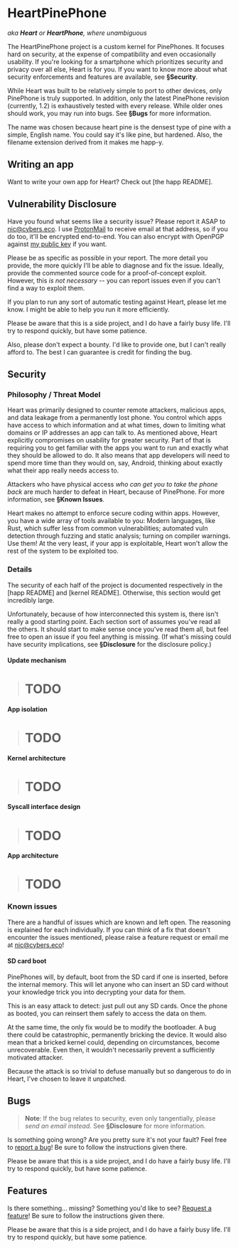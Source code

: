 # HeartPinePhone

*aka **Heart** or **HeartPhone**, where unambiguous*

The HeartPinePhone project is a custom kernel for PinePhones.
It focuses hard on security, at the expense of compatibility and even occasionally usability.
If you're looking for a smartphone which prioritizes security and privacy over all else, Heart is for you.
If you want to know more about what security enforcements and features are available, see **§Security**.

While Heart was built to be relatively simple to port to other devices, only PinePhone is truly supported.
In addition, only the latest PinePhone revision (currently, 1.2) is exhaustively tested with every release.
While older ones should work, you may run into bugs.
See **§Bugs** for more information.

The name was chosen because heart pine is the densest type of pine with a simple, English name.
You could say it's like pine, but hardened.
Also, the filename extension derived from it makes me happ-y.

## Writing an app

Want to write your own app for Heart?
Check out [the happ README].

## Vulnerability Disclosure

Have you found what seems like a security issue?
Please report it ASAP to [nic@cybers.eco][0].
I use [ProtonMail][1] to receive email at that address, so if you do too, it'll be encrypted end-to-end.
You can also encrypt with OpenPGP against [my public key][2] if you want.

Please be as specific as possible in your report.
The more detail you provide, the more quickly I'll be able to diagnose and fix the issue.
Ideally, provide the commented source code for a proof-of-concept exploit.
However, this *is not necessary* -- you can report issues even if you can't find a way to exploit them.

If you plan to run any sort of automatic testing against Heart, please let me know.
I might be able to help you run it more efficiently.

Please be aware that this is a side project, and I do have a fairly busy life.
I'll try to respond quickly, but have some patience.

Also, please don't expect a bounty.
I'd like to provide one, but I can't really afford to.
The best I can guarantee is credit for finding the bug.

## Security

### Philosophy / Threat Model

Heart was primarily designed to counter remote attackers, malicious apps, and data leakage from a permanently lost phone.
You control which apps have access to which information and at what times, down to limiting what domains or IP addresses an app can talk to.
As mentioned above, Heart explicitly compromises on usability for greater security.
Part of that is requiring you to get familiar with the apps you want to run and exactly what they should be allowed to do.
It also means that app developers will need to spend more time than they would on, say, Android, thinking about exactly what their app really needs access to.

Attackers who have physical access _who can get you to take the phone back_ are much harder to defeat in Heart, because of PinePhone.
For more information, see **§Known Issues**.

Heart makes no attempt to enforce secure coding within apps.
However, you have a wide array of tools available to you:
Modern languages, like Rust, which suffer less from common vulnerabilities;
automated vuln detection through fuzzing and static analysis;
turning on compiler warnings.
Use them!
At the very least, if your app is exploitable, Heart won't allow the rest of the system to be exploited too.

### Details

The security of each half of the project is documented respectively in the [happ README] and [kernel README].
Otherwise, this section would get incredibly large.

Unfortunately, because of how interconnected this system is, there isn't really a good starting point.
Each section sort of assumes you've read all the others.
It should start to make sense once you've read them all, but feel free to open an issue if you feel anything is missing.
(If what's missing could have security implications, see **§Disclosure** for the disclosure policy.)

#### Update mechanism

> # TODO

#### App isolation

> # TODO

#### Kernel architecture

> # TODO

#### Syscall interface design

> # TODO

#### App architecture

> # TODO

### Known issues

There are a handful of issues which are known and left open.
The reasoning is explained for each individually.
If you can think of a fix that doesn't encounter the issues mentioned, please raise a feature request or email me at [nic@cybers.eco][0]!

#### SD card boot

PinePhones will, by default, boot from the SD card if one is inserted, before the internal memory.
This will let anyone who can insert an SD card without your knowledge trick you into decrypting your data for them.

This is an easy attack to detect: just pull out any SD cards.
Once the phone as booted, you can reinsert them safely to access the data on them.

At the same time, the only fix would be to modify the bootloader.
A bug there could be catastrophic, permanently bricking the device.
It would also mean that a bricked kernel could, depending on circumstances, become unrecoverable.
Even then, it wouldn't necessarily prevent a sufficiently motivated attacker.

Because the attack is so trivial to defuse manually but so dangerous to do in Heart, I've chosen to leave it unpatched.

## Bugs

> **Note**: If the bug relates to security, even only tangentially, please *send an email instead*.
> See **§Disclosure** for more information.

Is something going wrong?
Are you pretty sure it's not your fault?
Feel free to [report a bug][3]!
Be sure to follow the instructions given there.

Please be aware that this is a side project, and I do have a fairly busy life.
I'll try to respond quickly, but have some patience.

## Features

Is there something... missing?
Something you'd like to see?
[Request a feature][4]!
Be sure to follow the instructions given there.

Please be aware that this is a side project, and I do have a fairly busy life.
I'll try to respond quickly, but have some patience.

 [0]: mailto:nic@cybers.eco
 [1]: https://protonmail.com/security-details
 [2]: https://keybase.io/nichartley
 [3]: https://github.com/nic-hartley/HeartPinePhone/issues/new
 [4]: https://github.com/nic-hartley/HeartPinePhone/issues/new
